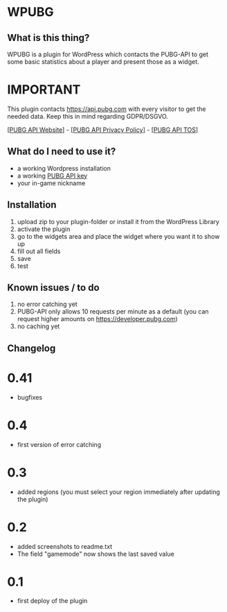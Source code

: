 # WPUBG
## What is this thing?
WPUBG is a plugin for WordPress which contacts the PUBG-API to get some basic statistics about a player and present those as a widget.

# IMPORTANT
This plugin contacts https://api.pubg.com with every visitor to get the needed data.
Keep this in mind regarding GDPR/DSGVO.

[[PUBG API Website](https://developer.pubg.com)] - 
[[PUBG API Privacy Policy](https://developer.pubg.com/privacy_policy)] - 
[[PUBG API TOS](https://developer.pubg.com/tos?locale=en)]

## What do I need to use it?
* a working Wordpress installation
* a working [PUBG API key](https://developer.pubg.com)
* your in-game nickname

## Installation
1. upload zip to your plugin-folder or install it from the WordPress Library
2. activate the plugin
3. go to the widgets area and place the widget where you want it to show up
4. fill out all fields
5. save
6. test

## Known issues / to do
1. no error catching yet
2. PUBG-API only allows 10 requests per minute as a default (you can request higher amounts on https://developer.pubg.com)
3. no caching yet

## Changelog
# 0.41
* bugfixes

# 0.4
* first version of error catching

# 0.3
* added regions (you must select your region immediately after updating the plugin)

# 0.2
* added screenshots to readme.txt
* The field "gamemode" now shows the last saved value
 
# 0.1
* first deploy of the plugin
